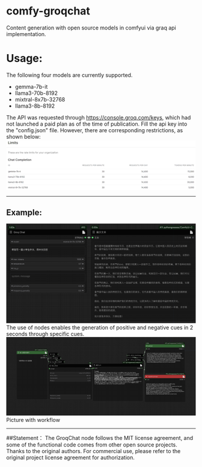 # comfy-groqchat
Content generation with open source models in comfyui via graq api implementation.

# Usage:
The following four models are currently supported.
* gemma-7b-it
* llama3-70b-8192
* mixtral-8x7b-32768
* llama3-8b-8192

The API was requested through https://console.groq.com/keys, which had not launched a paid plan as of the time of publication. Fill the api key into the "config.json" file.
However, there are corresponding restrictions, as shown below:
![](limits.png)
____
## Example:
![](workflow.png)
The use of nodes enables the generation of positive and negative cues in 2 seconds through specific cues.
![](prompt_workflow.png)
Picture with workflow
____
##Statement：
The GroqChat node follows the MIT license agreement, and some of the functional code comes from other open source projects. Thanks to the original authors. For commercial use, please refer to the original project license agreement for authorization.

